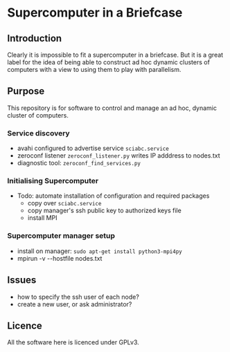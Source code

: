 # Supercomputer in a Briefcase

## Introduction

Clearly it is impossible to fit a supercomputer in a briefcase. But it is a great label for the idea of
being able to construct ad hoc dynamic clusters of computers with a view to using them to play with
parallelism.

## Purpose

This repository is for software to control and manage an ad hoc, dynamic cluster of computers.

### Service discovery

- avahi configured to advertise service `sciabc.service`
- zeroconf listener `zeroconf_listener.py` writes IP adddress to nodes.txt
- diagnostic tool: `zeroconf_find_services.py`

### Initialising Supercomputer

- Todo: automate installation of configuration and required packages
    - copy over `sciabc.service`
    - copy manager's ssh public key to authorized keys file
    - install MPI

### Supercomputer manager setup

- install on manager: `sudo apt-get install python3-mpi4py`
- mpirun -v --hostfile nodes.txt <cmd>

## Issues

- how to specify the ssh user of each node?
- create a new user, or ask administrator?

## Licence

All the software here is licenced under GPLv3.
